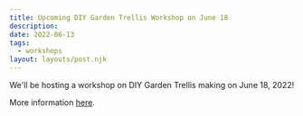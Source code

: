 ```yaml
---
title: Upcoming DIY Garden Trellis Workshop on June 18
description: 
date: 2022-06-13
tags:
  - workshops
layout: layouts/post.njk
---
```


We'll be hosting a workshop on DIY Garden Trellis making on June 18, 2022!  

More information [here](http://waterbearcollective.org/trellis).